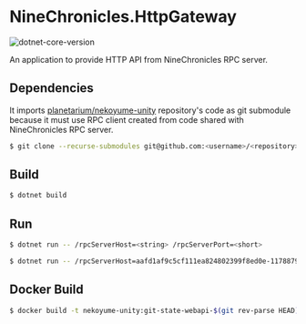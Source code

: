 # NineChronicles.HttpGateway

![dotnet-core-version](https://img.shields.io/badge/dotnet-3.1-blue)

An application to provide HTTP API from NineChronicles RPC server.


<!-- FIXME: I'm not sure what's better between Dependencies and Installation
     about this section -->

## Dependencies

It imports [planetarium/nekoyume-unity] repository's code as git submodule 
because it must use RPC client created from code shared with NineChronicles RPC server.
 
```bash
$ git clone --recurse-submodules git@github.com:<username>/<repository>
```

[planetarium/nekoyume-unity]: https://github.com/planetarium/nekoyume-unity


## Build

```bash
$ dotnet build
```


## Run

```bash 
$ dotnet run -- /rpcServerHost=<string> /rpcServerPort=<short>

$ dotnet run -- /rpcServerHost=aafd1af9c5cf111ea824802399f8ed0e-1178879563.ap-northeast-2.elb.amazonaws.com /rpcServerPort=31234
```


## Docker Build

```bash
$ docker build -t nekoyume-unity:git-state-webapi-$(git rev-parse HEAD)
```

